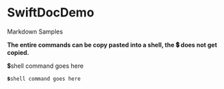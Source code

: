 # SwiftDocDemo
Markdown Samples

<b>The entire commands can be copy pasted into a shell, the 💲 does not get copied.</b>

💲shell command goes here

```
💲shell command goes here
```
